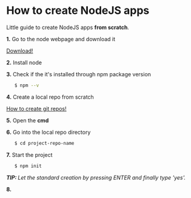 # How to create NodeJS apps
Little guide to create NodeJS apps <b>from scratch</b>.

<b>1.</b> Go to the node webpage and download it <br/>

[Download!](https://nodejs.org/en/download/)

<b>2.</b> Install node <br/>

<b>3.</b> Check if the it's installed through npm package version<br/>
```sh
   $ npm --v
```

<b>4.</b> Create a local repo from scratch <br/>

[How to create git repos!](https://github.com/sharkb8i/how-to-create-repos/)

<b>5.</b> Open the <b>cmd</b> <br/>

<b>6.</b> Go into the local repo directory <br/>
```sh
   $ cd project-repo-name
```

<b>7.</b> Start the project<br/>
```sh
   $ npm init
```
<i><b>TIP: </b>Let the standard creation by pressing ENTER and finally type 'yes'.</i>

<b>8.</b>  <br/>
